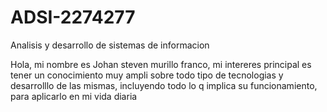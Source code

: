 # ADSI-2274277
Analisis y desarrollo de sistemas de informacion

Hola, mi nombre es Johan steven murillo franco, mi intereres principal es tener un conocimiento muy ampli sobre todo tipo de tecnologias y desarrolllo de las mismas, incluyendo todo lo q implica su funcionamiento, para aplicarlo en mi vida diaria
